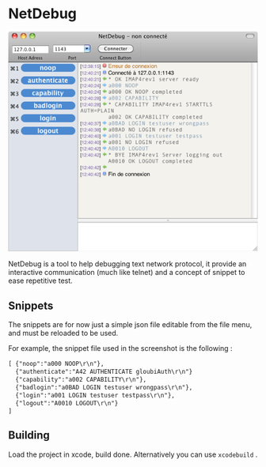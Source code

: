 NetDebug
========

![NetDebug screenshot](https://github.com/Twinside/NetDebug/raw/master/img/screen.png)

NetDebug is a tool to help debugging text network protocol, it provide an interactive communication (much like telnet) and a concept of snippet to ease repetitive test.

Snippets
--------
The snippets are for now just a simple json file editable from the file menu, and must be reloaded to be used.

For example, the snippet file used in the screenshot is the following :

    [ {"noop":"a000 NOOP\r\n"},
      {"authenticate":"A42 AUTHENTICATE gloubiAuth\r\n"}
      {"capability":"a002 CAPABILITY\r\n"},
      {"badlogin":"a0BAD LOGIN testuser wrongpass\r\n"},
      {"login":"a001 LOGIN testuser testpass\r\n"},
      {"logout":"A0010 LOGOUT\r\n"}
    ]

Building
--------
Load the project in xcode, build done. Alternatively you can use `xcodebuild` .

